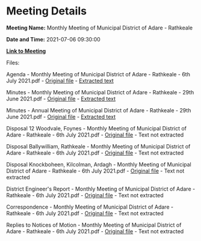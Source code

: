 # Meeting Details

**Meeting Name:** Monthly Meeting of Municipal District of Adare - Rathkeale

**Date and Time:** 2021-07-06 09:30:00

**[Link to Meeting](https://www.limerick.ie/council/whats-on/monthly-meeting-municipal-district-adare-rathkeale-70)**

Files: 

Agenda - Monthly Meeting of Municipal District of Adare - Rathkeale - 6th July 2021.pdf - [Original file](https://www.limerick.ie/sites/default/files/media/documents/2021-07/00-agenda-6th-july-2021.pdf) - [Extracted text](./Agenda%20-%C2%A0Monthly%20Meeting%20of%20Municipal%20District%20of%20Adare%20-%20Rathkeale%20-%206th%20July%202021.md)

Minutes - Monthly Meeting of Municipal District of Adare - Rathkeale - 29th June 2021.pdf - [Original file](https://www.limerick.ie/sites/default/files/media/documents/2021-07/01-a-minutes-of-monthly-meeting-29th-june-2021-1.pdf) - [Extracted text](./Minutes%20-%20Monthly%20Meeting%20of%20Municipal%20District%20of%20Adare%20-%20Rathkeale%C2%A0-%2029th%20June%202021.md)

Minutes - Annual Meeting of Municipal District of Adare - Rathkeale - 29th June 2021.pdf - [Original file](https://www.limerick.ie/sites/default/files/media/documents/2021-07/01-b-minutes-of-annual-meeting-29th-june-2021.pdf) - [Extracted text](./Minutes%20-%20Annual%20Meeting%20of%20Municipal%20District%20of%20Adare%20-%20Rathkeale%20-%2029th%20June%C2%A02021.md)

Disposal 12 Woodvale, Foynes - Monthly Meeting of Municipal District of Adare - Rathkeale - 6th July 2021.pdf - [Original file](https://www.limerick.ie/sites/default/files/media/documents/2021-07/02-a-disposal-12-woodvale-foynes.pdf) - Text not extracted

Disposal Ballywilliam, Rathkeale - Monthly Meeting of Municipal District of Adare - Rathkeale - 6th July 2021.pdf - [Original file](https://www.limerick.ie/sites/default/files/media/documents/2021-07/02-b-disposal-ballywilliam-rathkeale.pdf) - Text not extracted

Disposal Knockboheen, Kilcolman, Ardagh - Monthly Meeting of Municipal District of Adare - Rathkeale - 6th July 2021.pdf - [Original file](https://www.limerick.ie/sites/default/files/media/documents/2021-07/02-c-disposal-knockboheen-kilcolman-ardagh.pdf) - Text not extracted

District Engineer's Report - Monthly Meeting of Municipal District of Adare - Rathkeale - 6th July 2021.pdf - [Original file](https://www.limerick.ie/sites/default/files/media/documents/2021-07/04-district-engineers-report-july-2021-1.pdf) - Text not extracted

Correspondence - Monthly Meeting of Municipal District of Adare - Rathkeale - 6th July 2021.pdf - [Original file](https://www.limerick.ie/sites/default/files/media/documents/2021-07/10-correspondence-1.pdf) - Text not extracted

Replies to Notices of Motion - Monthly Meeting of Municipal District of Adare - Rathkeale - 6th July 2021.pdf - [Original file](https://www.limerick.ie/sites/default/files/media/documents/2021-07/replies-to-notices-of-motion-july-2021.pdf) - Text not extracted

